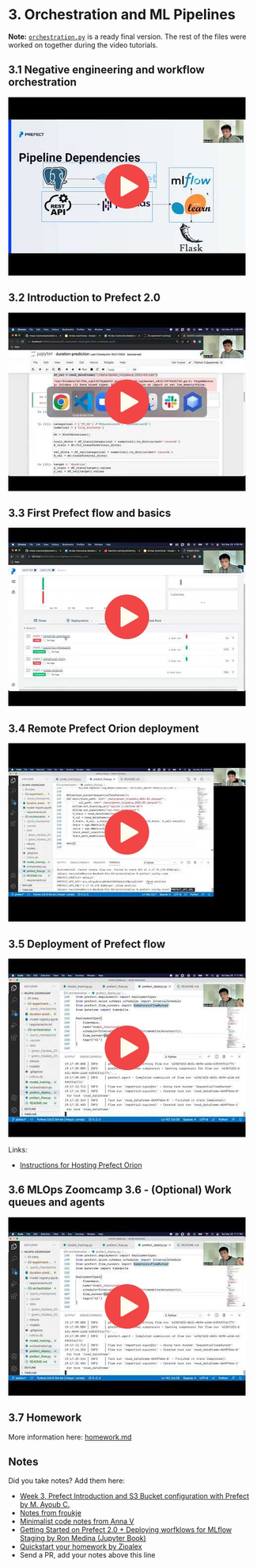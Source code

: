 # 3. Orchestration and ML Pipelines

**Note:** [`orchestration.py`](orchestration.py) is a ready final version. The rest of the files were worked on together during the video tutorials.


## 3.1 Negative engineering and workflow orchestration

<a href="https://www.youtube.com/watch?v=eKzCjNXoCTc&list=PL3MmuxUbc_hIUISrluw_A7wDSmfOhErJK">
  <img src="images/thumbnail-3-01.jpg">
</a>



## 3.2 Introduction to Prefect 2.0

<a href="https://www.youtube.com/watch?v=Yb6NJwI7bXw&list=PL3MmuxUbc_hIUISrluw_A7wDSmfOhErJK">
  <img src="images/thumbnail-3-02.jpg">
</a>



## 3.3 First Prefect flow and basics

<a href="https://www.youtube.com/watch?v=MCFpURG506w&list=PL3MmuxUbc_hIUISrluw_A7wDSmfOhErJK">
  <img src="images/thumbnail-3-03.jpg">
</a>



## 3.4 Remote Prefect Orion deployment

<a href="https://www.youtube.com/watch?v=ComkSIAB0k4&list=PL3MmuxUbc_hIUISrluw_A7wDSmfOhErJK">
  <img src="images/thumbnail-3-04.jpg">
</a>



## 3.5 Deployment of Prefect flow

<a href="https://www.youtube.com/watch?v=xw9JfaWPPps&list=PL3MmuxUbc_hIUISrluw_A7wDSmfOhErJK">
  <img src="images/thumbnail-3-05.jpg">
</a>

Links:

* [Instructions for Hosting Prefect Orion](https://discourse.prefect.io/t/hosting-an-orion-instance-on-a-cloud-vm/967)


## 3.6 MLOps Zoomcamp 3.6 - (Optional) Work queues and agents

<a href="https://www.youtube.com/watch?v=xw9JfaWPPps&list=PL3MmuxUbc_hIUISrluw_A7wDSmfOhErJK">
  <img src="images/thumbnail-3-06.jpg">
</a>


## 3.7 Homework

More information here: [homework.md](homework.md)


## Notes

Did you take notes? Add them here:

* [Week 3, Prefect Introduction and S3 Bucket configuration with Prefect by M. Ayoub C.](https://gist.github.com/Qfl3x/8dd69b8173f027b9468016c118f3b6a5)
* [Notes from froukje](https://github.com/froukje/ml-ops-zoomcamp/blob/master/week03_Orchestration_and_ML_Pipelines/week03_orchestration.ipynb)
* [Minimalist code notes from Anna V](https://github.com/annnvv/mlops_zoomcamp/blob/main/notes/module3_notes_prefect.md)
* [Getting Started on Prefect 2.0 + Deploying worfklows for MLflow Staging by Ron Medina (Jupyter Book)](https://particle1331.github.io/inefficient-networks/notebooks/mlops/3-prefect/3-prefect.html)
* [Quickstart your homework by Zioalex](https://github.com/zioalex/mlops-zoomcamp/blob/week3/03-orchestration/homework_quickstart.md)
* Send a PR, add your notes above this line
